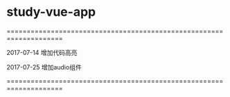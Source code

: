 # study-vue-app
====================================================================

2017-07-14
    增加代码高亮
    
2017-07-25
    增加audio组件

====================================================================